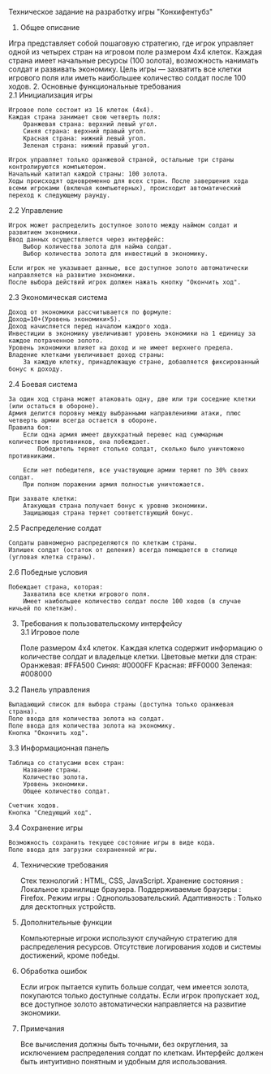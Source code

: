 
Техническое задание на разработку игры "Конхифентубз"  
1. Общее описание  

Игра представляет собой пошаговую стратегию, где игрок управляет одной из четырех стран на игровом поле размером 4x4 клеток. Каждая страна имеет начальные ресурсы (100 золота), возможность нанимать солдат и развивать экономику. Цель игры — захватить все клетки игрового поля или иметь наибольшее количество солдат после 100 ходов. 
2. Основные функциональные требования  
2.1 Инициализация игры  

    Игровое поле состоит из 16 клеток (4x4).
    Каждая страна занимает свою четверть поля:
        Оранжевая страна: верхний левый угол.
        Синяя страна: верхний правый угол.
        Красная страна: нижний левый угол.
        Зеленая страна: нижний правый угол.
         
    Игрок управляет только оранжевой страной, остальные три страны контролируются компьютером.
    Начальный капитал каждой страны: 100 золота.
    Ходы происходят одновременно для всех стран. После завершения хода всеми игроками (включая компьютерных), происходит автоматический переход к следующему раунду.
     

2.2 Управление  

    Игрок может распределить доступное золото между наймом солдат и развитием экономики.
    Ввод данных осуществляется через интерфейс:
        Выбор количества золота для найма солдат.
        Выбор количества золота для инвестиций в экономику.
         
    Если игрок не указывает данные, все доступное золото автоматически направляется на развитие экономики.
    После выбора действий игрок должен нажать кнопку "Окончить ход".
     

2.3 Экономическая система  

    Доход от экономики рассчитывается по формуле:
    Доход=10+(Уровень экономики×5).
    Доход начисляется перед началом каждого хода.
    Инвестиции в экономику увеличивают уровень экономики на 1 единицу за каждое потраченное золото.
    Уровень экономики влияет на доход и не имеет верхнего предела.
    Владение клетками увеличивает доход страны:
        За каждую клетку, принадлежащую стране, добавляется фиксированный бонус к доходу.
         
     

2.4 Боевая система  

    За один ход страна может атаковать одну, две или три соседние клетки (или остаться в обороне).
    Армия делится поровну между выбранными направлениями атаки, плюс четверть армии всегда остается в обороне.
    Правила боя:
        Если одна армия имеет двухкратный перевес над суммарным количеством противников, она побеждает.
            Победитель теряет столько солдат, сколько было уничтожено противниками.
             
        Если нет победителя, все участвующие армии теряют по 30% своих солдат.
        При полном поражении армия полностью уничтожается.
         
    При захвате клетки:
        Атакующая страна получает бонус к уровню экономики.
        Защищающая страна теряет соответствующий бонус.
         
     

2.5 Распределение солдат  

    Солдаты равномерно распределяются по клеткам страны.
    Излишек солдат (остаток от деления) всегда помещается в столице (угловая клетка страны).
     

2.6 Победные условия  

    Побеждает страна, которая:
        Захватила все клетки игрового поля.
        Имеет наибольшее количество солдат после 100 ходов (в случае ничьей по клеткам).
         
     

3. Требования к пользовательскому интерфейсу  
3.1 Игровое поле  

    Поле размером 4x4 клеток.
    Каждая клетка содержит информацию о количестве солдат и владельце клетки.
    Цветовые метки для стран:
        Оранжевая: #FFA500
        Синяя: #0000FF
        Красная: #FF0000
        Зеленая: #008000
         
     

3.2 Панель управления  

    Выпадающий список для выбора страны (доступна только оранжевая страна).
    Поле ввода для количества золота на солдат.
    Поле ввода для количества золота на экономику.
    Кнопка "Окончить ход".
     

3.3 Информационная панель  

    Таблица со статусами всех стран:
        Название страны.
        Количество золота.
        Уровень экономики.
        Общее количество солдат.
         
    Счетчик ходов.
    Кнопка "Следующий ход".
     

3.4 Сохранение игры  

    Возможность сохранить текущее состояние игры в виде кода.
    Поле ввода для загрузки сохраненной игры.
     

4. Технические требования  

    Стек технологий : HTML, CSS, JavaScript.
    Хранение состояния : Локальное хранилище браузера.
    Поддерживаемые браузеры : Firefox.
    Режим игры : Однопользовательский.
    Адаптивность : Только для десктопных устройств.
     

5. Дополнительные функции  

    Компьютерные игроки используют случайную стратегию для распределения ресурсов.
    Отсутствие логирования ходов и системы достижений, кроме победы.
     

6. Обработка ошибок  

    Если игрок пытается купить больше солдат, чем имеется золота, покупаются только доступные солдаты.
    Если игрок пропускает ход, все доступное золото автоматически направляется на развитие экономики.
     

7. Примечания  

    Все вычисления должны быть точными, без округления, за исключением распределения солдат по клеткам.
    Интерфейс должен быть интуитивно понятным и удобным для использования.
     
